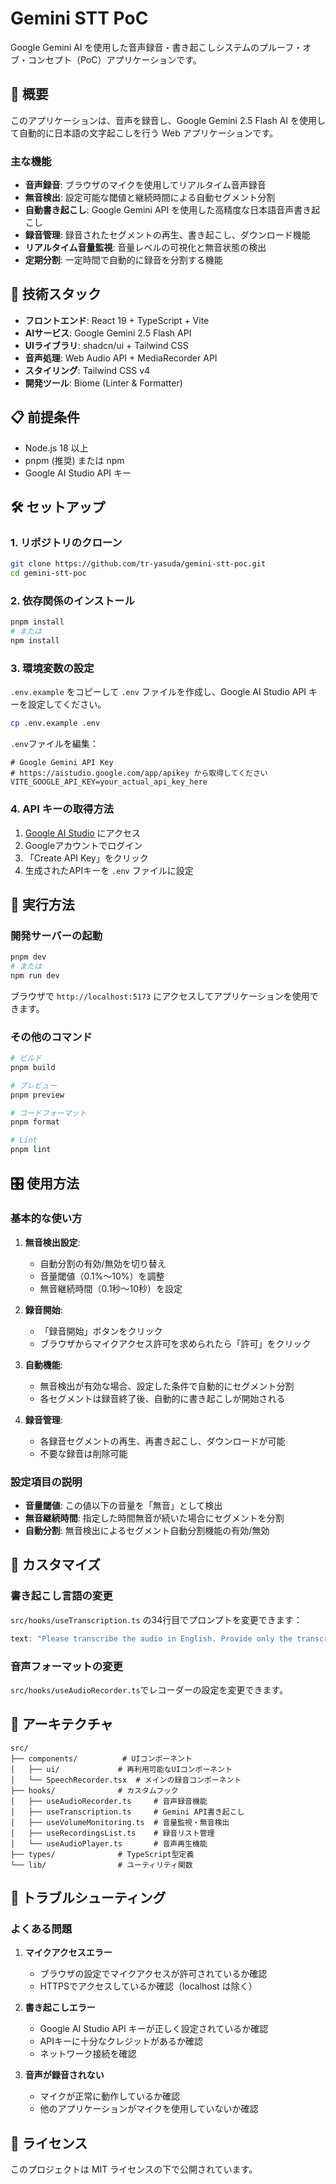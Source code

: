 # Gemini STT PoC

Google Gemini AI を使用した音声録音・書き起こしシステムのプルーフ・オブ・コンセプト（PoC）アプリケーションです。

## 🎯 概要

このアプリケーションは、音声を録音し、Google Gemini 2.5 Flash AI を使用して自動的に日本語の文字起こしを行う Web アプリケーションです。

### 主な機能

- **音声録音**: ブラウザのマイクを使用してリアルタイム音声録音
- **無音検出**: 設定可能な閾値と継続時間による自動セグメント分割
- **自動書き起こし**: Google Gemini API を使用した高精度な日本語音声書き起こし
- **録音管理**: 録音されたセグメントの再生、書き起こし、ダウンロード機能
- **リアルタイム音量監視**: 音量レベルの可視化と無音状態の検出
- **定期分割**: 一定時間で自動的に録音を分割する機能

## 🚀 技術スタック

- **フロントエンド**: React 19 + TypeScript + Vite
- **AIサービス**: Google Gemini 2.5 Flash API
- **UIライブラリ**: shadcn/ui + Tailwind CSS
- **音声処理**: Web Audio API + MediaRecorder API
- **スタイリング**: Tailwind CSS v4
- **開発ツール**: Biome (Linter & Formatter)

## 📋 前提条件

- Node.js 18 以上
- pnpm (推奨) または npm
- Google AI Studio API キー

## 🛠️ セットアップ

### 1. リポジトリのクローン

```bash
git clone https://github.com/tr-yasuda/gemini-stt-poc.git
cd gemini-stt-poc
```

### 2. 依存関係のインストール

```bash
pnpm install
# または
npm install
```

### 3. 環境変数の設定

`.env.example` をコピーして `.env` ファイルを作成し、Google AI Studio API キーを設定してください。

```bash
cp .env.example .env
```

`.env`ファイルを編集：

```env
# Google Gemini API Key
# https://aistudio.google.com/app/apikey から取得してください
VITE_GOOGLE_API_KEY=your_actual_api_key_here
```

### 4. API キーの取得方法

1. [Google AI Studio](https://aistudio.google.com/app/apikey) にアクセス
2. Googleアカウントでログイン
3. 「Create API Key」をクリック
4. 生成されたAPIキーを `.env` ファイルに設定

## 🚀 実行方法

### 開発サーバーの起動

```bash
pnpm dev
# または
npm run dev
```

ブラウザで `http://localhost:5173` にアクセスしてアプリケーションを使用できます。

### その他のコマンド

```bash
# ビルド
pnpm build

# プレビュー
pnpm preview

# コードフォーマット
pnpm format

# Lint
pnpm lint
```

## 🎛️ 使用方法

### 基本的な使い方

1. **無音検出設定**:
   - 自動分割の有効/無効を切り替え
   - 音量閾値（0.1%〜10%）を調整
   - 無音継続時間（0.1秒〜10秒）を設定

2. **録音開始**:
   - 「録音開始」ボタンをクリック
   - ブラウザからマイクアクセス許可を求められたら「許可」をクリック

3. **自動機能**:
   - 無音検出が有効な場合、設定した条件で自動的にセグメント分割
   - 各セグメントは録音終了後、自動的に書き起こしが開始される

4. **録音管理**:
   - 各録音セグメントの再生、再書き起こし、ダウンロードが可能
   - 不要な録音は削除可能

### 設定項目の説明

- **音量閾値**: この値以下の音量を「無音」として検出
- **無音継続時間**: 指定した時間無音が続いた場合にセグメントを分割
- **自動分割**: 無音検出によるセグメント自動分割機能の有効/無効

## 🔧 カスタマイズ

### 書き起こし言語の変更

`src/hooks/useTranscription.ts` の34行目でプロンプトを変更できます：

```typescript
text: "Please transcribe the audio in English. Provide only the transcription text without any additional formatting or explanations."
```

### 音声フォーマットの変更

`src/hooks/useAudioRecorder.ts`でレコーダーの設定を変更できます。

## 📝 アーキテクチャ

```
src/
├── components/          # UIコンポーネント
│   ├── ui/             # 再利用可能なUIコンポーネント
│   └── SpeechRecorder.tsx  # メインの録音コンポーネント
├── hooks/              # カスタムフック
│   ├── useAudioRecorder.ts     # 音声録音機能
│   ├── useTranscription.ts     # Gemini API書き起こし
│   ├── useVolumeMonitoring.ts  # 音量監視・無音検出
│   ├── useRecordingsList.ts    # 録音リスト管理
│   └── useAudioPlayer.ts       # 音声再生機能
├── types/              # TypeScript型定義
└── lib/                # ユーティリティ関数
```

## 🐛 トラブルシューティング

### よくある問題

1. **マイクアクセスエラー**
   - ブラウザの設定でマイクアクセスが許可されているか確認
   - HTTPSでアクセスしているか確認（localhost は除く）

2. **書き起こしエラー**
   - Google AI Studio API キーが正しく設定されているか確認
   - APIキーに十分なクレジットがあるか確認
   - ネットワーク接続を確認

3. **音声が録音されない**
   - マイクが正常に動作しているか確認
   - 他のアプリケーションがマイクを使用していないか確認

## 📄 ライセンス

このプロジェクトは MIT ライセンスの下で公開されています。
